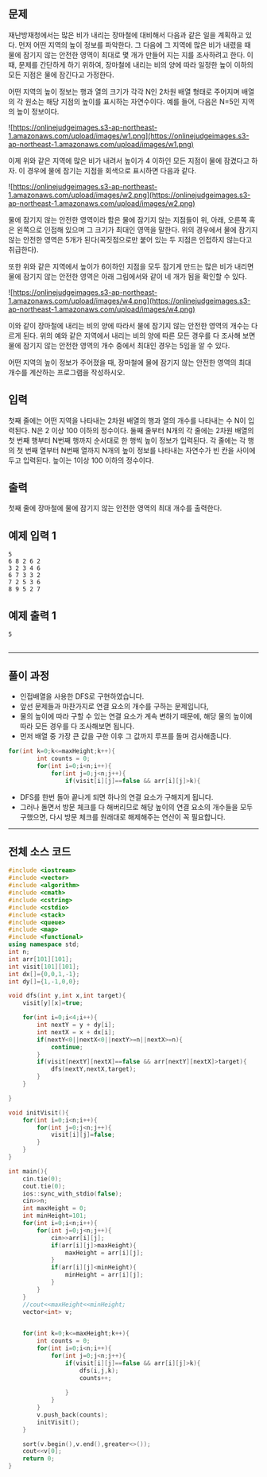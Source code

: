 ## 문제

재난방재청에서는 많은 비가 내리는 장마철에 대비해서 다음과 같은 일을 계획하고 있다. 먼저 어떤 지역의 높이 정보를 파악한다. 그 다음에 그 지역에 많은 비가 내렸을 때 물에 잠기지 않는 안전한 영역이 최대로 몇 개가 만들어 지는 지를 조사하려고 한다. 이때, 문제를 간단하게 하기 위하여, 장마철에 내리는 비의 양에 따라 일정한 높이 이하의 모든 지점은 물에 잠긴다고 가정한다.

어떤 지역의 높이 정보는 행과 열의 크기가 각각 N인 2차원 배열 형태로 주어지며 배열의 각 원소는 해당 지점의 높이를 표시하는 자연수이다. 예를 들어, 다음은 N=5인 지역의 높이 정보이다.

![https://onlinejudgeimages.s3-ap-northeast-1.amazonaws.com/upload/images/w1.png](https://onlinejudgeimages.s3-ap-northeast-1.amazonaws.com/upload/images/w1.png)

이제 위와 같은 지역에 많은 비가 내려서 높이가 4 이하인 모든 지점이 물에 잠겼다고 하자. 이 경우에 물에 잠기는 지점을 회색으로 표시하면 다음과 같다.

![https://onlinejudgeimages.s3-ap-northeast-1.amazonaws.com/upload/images/w2.png](https://onlinejudgeimages.s3-ap-northeast-1.amazonaws.com/upload/images/w2.png)

물에 잠기지 않는 안전한 영역이라 함은 물에 잠기지 않는 지점들이 위, 아래, 오른쪽 혹은 왼쪽으로 인접해 있으며 그 크기가 최대인 영역을 말한다. 위의 경우에서 물에 잠기지 않는 안전한 영역은 5개가 된다(꼭짓점으로만 붙어 있는 두 지점은 인접하지 않는다고 취급한다).

또한 위와 같은 지역에서 높이가 6이하인 지점을 모두 잠기게 만드는 많은 비가 내리면 물에 잠기지 않는 안전한 영역은 아래 그림에서와 같이 네 개가 됨을 확인할 수 있다.

![https://onlinejudgeimages.s3-ap-northeast-1.amazonaws.com/upload/images/w4.png](https://onlinejudgeimages.s3-ap-northeast-1.amazonaws.com/upload/images/w4.png)

이와 같이 장마철에 내리는 비의 양에 따라서 물에 잠기지 않는 안전한 영역의 개수는 다르게 된다. 위의 예와 같은 지역에서 내리는 비의 양에 따른 모든 경우를 다 조사해 보면 물에 잠기지 않는 안전한 영역의 개수 중에서 최대인 경우는 5임을 알 수 있다.

어떤 지역의 높이 정보가 주어졌을 때, 장마철에 물에 잠기지 않는 안전한 영역의 최대 개수를 계산하는 프로그램을 작성하시오.

## 입력

첫째 줄에는 어떤 지역을 나타내는 2차원 배열의 행과 열의 개수를 나타내는 수 N이 입력된다. N은 2 이상 100 이하의 정수이다. 둘째 줄부터 N개의 각 줄에는 2차원 배열의 첫 번째 행부터 N번째 행까지 순서대로 한 행씩 높이 정보가 입력된다. 각 줄에는 각 행의 첫 번째 열부터 N번째 열까지 N개의 높이 정보를 나타내는 자연수가 빈 칸을 사이에 두고 입력된다. 높이는 1이상 100 이하의 정수이다.

## 출력

첫째 줄에 장마철에 물에 잠기지 않는 안전한 영역의 최대 개수를 출력한다.

## 예제 입력 1

```
5
6 8 2 6 2
3 2 3 4 6
6 7 3 3 2
7 2 5 3 6
8 9 5 2 7
```

## 예제 출력 1

```
5
```

## 

---

## 풀이 과정

- 인접배열을 사용한 DFS로 구현하였습니다.
- 앞선 문제들과 마찬가지로 연결 요소의 개수를 구하는 문제입니다,
- 물의 높이에 따라 구할 수 있는 연결 요소가 계속 변하기 때문에, 해당 물의 높이에 따라 모든 경우를 다 조사해보면 됩니다.
- 먼저 배열 중 가장 큰 값을 구한 이후 그 값까지 루프를 돌며 검사해줍니다.

```cpp
for(int k=0;k<=maxHeight;k++){
        int counts = 0;
        for(int i=0;i<n;i++){
            for(int j=0;j<n;j++){
                if(visit[i][j]==false && arr[i][j]>k){
```

- DFS를 한번 돌아 끝나게 되면 하나의 연결 요소가 구해지게 됩니다.
- 그러나 돌면서 방문 체크를 다 해버리므로 해당 높이의 연결 요소의 개수들을 모두 구했으면, 다시 방문 체크를 원래대로 해제해주는 연산이 꼭 필요합니다.

---

## 전체 소스 코드

```cpp
#include <iostream>
#include <vector>
#include <algorithm>
#include <cmath>
#include <cstring>
#include <cstdio>
#include <stack>
#include <queue>
#include <map>
#include <functional>
using namespace std;
int n;
int arr[101][101];
int visit[101][101];
int dx[]={0,0,1,-1};
int dy[]={1,-1,0,0};

void dfs(int y,int x,int target){
    visit[y][x]=true;

    for(int i=0;i<4;i++){
        int nextY = y + dy[i];
        int nextX = x + dx[i];
        if(nextY<0||nextX<0||nextY>=n||nextX>=n){
            continue;
        }
        if(visit[nextY][nextX]==false && arr[nextY][nextX]>target){
            dfs(nextY,nextX,target);
        }
    }

}

void initVisit(){
    for(int i=0;i<n;i++){
        for(int j=0;j<n;j++){
            visit[i][j]=false;
        }
    }
}

int main(){
    cin.tie(0);
    cout.tie(0);
    ios::sync_with_stdio(false);
    cin>>n;
    int maxHeight = 0;
    int minHeight=101;
    for(int i=0;i<n;i++){
        for(int j=0;j<n;j++){
            cin>>arr[i][j];
            if(arr[i][j]>maxHeight){
                maxHeight = arr[i][j];
            }
            if(arr[i][j]<minHeight){
                minHeight = arr[i][j];
            }
        }
    }
    //cout<<maxHeight<<minHeight;
    vector<int> v;

    
    for(int k=0;k<=maxHeight;k++){
        int counts = 0;
        for(int i=0;i<n;i++){
            for(int j=0;j<n;j++){
                if(visit[i][j]==false && arr[i][j]>k){
                    dfs(i,j,k);
                    counts++;
                    
                }
            }
        }
        v.push_back(counts);
        initVisit();
    }

    sort(v.begin(),v.end(),greater<>());
    cout<<v[0];
    return 0;
}
```